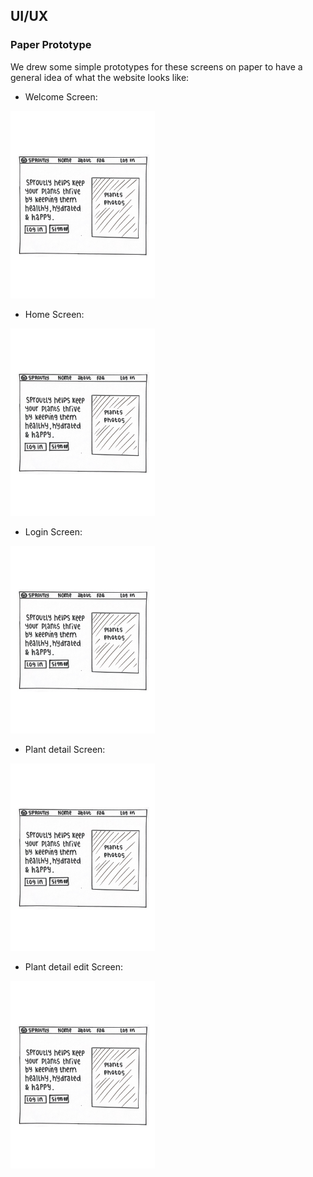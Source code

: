 ## UI/UX
### Paper Prototype

We drew some simple prototypes for these screens on paper to have a general idea of what the website looks like:

- Welcome Screen:
<img src="./paper-prototype/welcome-screen.png" height="300">

- Home Screen:
<img src="./paper-prototype/welcome-screen.png" height="300">

- Login Screen:
<img src="./paper-prototype/welcome-screen.png" height="300">

- Plant detail Screen:
<img src="./paper-prototype/welcome-screen.png" height="300">

- Plant detail edit Screen:
<img src="./paper-prototype/welcome-screen.png" height="300">
